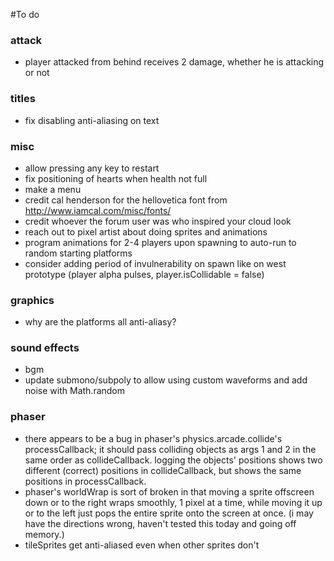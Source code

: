 #To do

### attack
* player attacked from behind receives 2 damage, whether he is attacking or not

### titles
* fix disabling anti-aliasing on text

### misc
* allow pressing any key to restart
* fix positioning of hearts when health not full
* make a menu
* credit cal henderson for the hellovetica font from http://www.iamcal.com/misc/fonts/
* credit whoever the forum user was who inspired your cloud look
* reach out to pixel artist about doing sprites and animations
* program animations for 2-4 players upon spawning to auto-run to random starting platforms
* consider adding period of invulnerability on spawn like on west prototype (player alpha pulses, player.isCollidable = false)

### graphics
* why are the platforms all anti-aliasy?

### sound effects
* bgm
* update submono/subpoly to allow using custom waveforms and add noise with Math.random

### phaser
* there appears to be a bug in phaser's physics.arcade.collide's processCallback; it should pass colliding objects as args 1 and 2 in the same order as collideCallback. logging the objects' positions shows two different (correct) positions in collideCallback, but shows the same positions in processCallback.
* phaser's worldWrap is sort of broken in that moving a sprite offscreen down or to the right wraps smoothly, 1 pixel at a time, while moving it up or to the left just pops the entire sprite onto the screen at once. (i may have the directions wrong, haven't tested this today and going off memory.)
* tileSprites get anti-aliased even when other sprites don't
